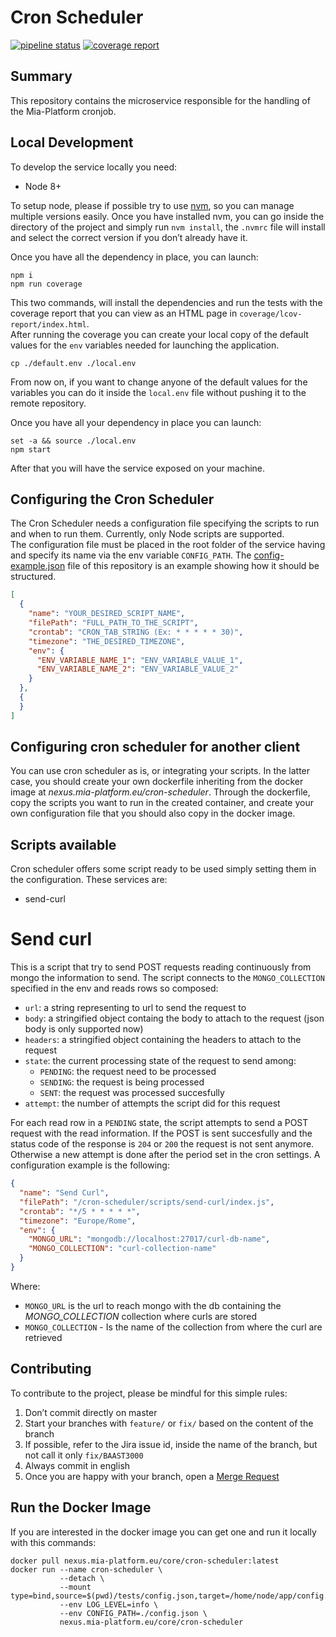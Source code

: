 # Cron Scheduler
[![pipeline status][pipeline]][git-link]
[![coverage report][coverage]][git-link]

## Summary
This repository contains the microservice responsible for the handling of the Mia-Platform cronjob.

## Local Development
To develop the service locally you need:
- Node 8+

To setup node, please if possible try to use [nvm][nvm], so you can manage multiple
versions easily. Once you have installed nvm, you can go inside the directory of the project and simply run
`nvm install`, the `.nvmrc` file will install and select the correct version if you don’t already have it.

Once you have all the dependency in place, you can launch:
```shell
npm i
npm run coverage
```

This two commands, will install the dependencies and run the tests with the coverage report that you can view as an HTML
page in `coverage/lcov-report/index.html`.  
After running the coverage you can create your local copy of the default values for the `env` variables needed for
launching the application.

```shell
cp ./default.env ./local.env
```

From now on, if you want to change anyone of the default values for the variables you can do it inside the `local.env`
file without pushing it to the remote repository.

Once you have all your dependency in place you can launch:
```shell
set -a && source ./local.env
npm start
```
After that you will have the service exposed on your machine.

## Configuring the Cron Scheduler
The Cron Scheduler needs a configuration file specifying the scripts to run and when to run them.
Currently, only Node scripts are supported.  
The configuration file must be placed in the root folder of the service having and specify its name via the env variable
`CONFIG_PATH`.
The [config-example.json][config-file] file of this repository is an example showing how it should be structured.

```json
[
  {
    "name": "YOUR_DESIRED_SCRIPT_NAME",
    "filePath": "FULL_PATH_TO_THE_SCRIPT",
    "crontab": "CRON_TAB_STRING (Ex: * * * * * 30)",
    "timezone": "THE_DESIRED_TIMEZONE",
    "env": {
      "ENV_VARIABLE_NAME_1": "ENV_VARIABLE_VALUE_1",
      "ENV_VARIABLE_NAME_2": "ENV_VARIABLE_VALUE_2"
    }
  },
  {
  }
]
```

## Configuring cron scheduler for another client
You can use cron scheduler as is, or integrating your scripts.
In the latter case, you should create your own dockerfile inheriting from the docker image at *nexus.mia-platform.eu/cron-scheduler*.
Through the dockerfile, copy the scripts you want to run in the created container, and create your own configuration file that you should also copy in the docker image.

## Scripts available
Cron scheduler offers some script ready to be used simply setting them in the configuration.
These services are:
 - send-curl

# Send curl
This is a script that try to send POST requests reading continuously from mongo the information to send.
The script connects to the `MONGO_COLLECTION` specified in the env and reads rows so composed:

- `url`: a string representing to url to send the request to
- `body`: a stringified object containg the body to attach to the request (json body is only supported now)
- `headers`: a stringified object containing the headers to attach to the request
- `state`: the current processing state of the request to send among:
    - `PENDING`: the request need to be processed
    - `SENDING`: the request is being processed
    - `SENT`: the request was processed succesfully
- `attempt`: the number of attempts the script did for this request

For each read row in a `PENDING` state, the script attempts to send a POST request with the read information.
If the POST is sent succesfully and the status code of the response is `204` or `200` the request is not sent anymore.
Otherwise a new attempt is done after the period set in the cron settings.
A configuration example is the following:
```json
{
  "name": "Send Curl",
  "filePath": "/cron-scheduler/scripts/send-curl/index.js",
  "crontab": "*/5 * * * * *",
  "timezone": "Europe/Rome",
  "env": {
    "MONGO_URL": "mongodb://localhost:27017/curl-db-name",
    "MONGO_COLLECTION": "curl-collection-name"
  }
}
```
Where:
 - `MONGO_URL` is the url to reach mongo with the db containing the *MONGO_COLLECTION* collection where curls are stored
 - `MONGO_COLLECTION` - Is the name of the collection from where the curl are retrieved

## Contributing
To contribute to the project, please be mindful for this simple rules:
1. Don’t commit directly on master
2. Start your branches with `feature/` or `fix/` based on the content of the branch
3. If possible, refer to the Jira issue id, inside the name of the branch, but not call it only `fix/BAAST3000`
4. Always commit in english
5. Once you are happy with your branch, open a [Merge Request][merge-request]

## Run the Docker Image
If you are interested in the docker image you can get one and run it locally with this commands:
```shell
docker pull nexus.mia-platform.eu/core/cron-scheduler:latest
docker run --name cron-scheduler \
           --detach \
           --mount type=bind,source=$(pwd)/tests/config.json,target=/home/node/app/config.json
           --env LOG_LEVEL=info \
           --env CONFIG_PATH=./config.json \
           nexus.mia-platform.eu/core/cron-scheduler
```

[pipeline]: https://git.tools.mia-platform.eu/platform/core/cron-scheduler/badges/master/pipeline.svg
[coverage]: https://git.tools.mia-platform.eu/platform/core/cron-scheduler/badges/master/coverage.svg
[git-link]: https://git.tools.mia-platform.eu/platform/core/cron-scheduler/commits/master

[nvm]: https://github.com/creationix/nvm
[config-file]: ./config-example.json
[merge-request]: https://git.tools.mia-platform.eu/platform/core/cron-scheduler/merge_requests

